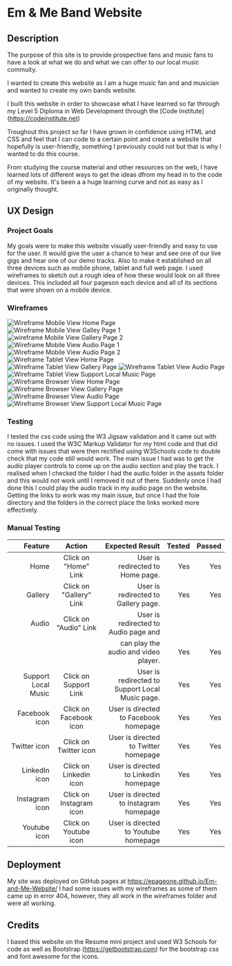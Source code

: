 # Em & Me Band Website 

## Description

The purpose of this site is to provide prospective fans and music fans to have a look at what we do and what we can offer to our local music commuity.

I wanted to create this website as I am a huge music fan and and musician and wanted to create my own bands website.

I built this website in order to showcase what I have learned so far through my Level 5 Diploma in Web Development through the [Code Institute] (<https://codeinstitute.net>)

Troughout this project so far I have grown in confidence using HTML and CSS and feel that I can code to a certain point and create a website that hopefully is user-friendly, something I previously could not but that is why I wanted to do this course.

From studying the course material and other resources on the web, I have learned lots of different ways to get the ideas dfrom my head in to the code of my website. It's been a a huge learning curve and not as easy as I originally thought.

## UX Design

### Project Goals

My goals were to make this website visually user-friendly and easy to use for the user. It would give the user a chance to hear and see one of our live gigs and hear one of our demo tracks. Also to make it established on all three devices such as mobile phone, tablet and full web page.
I used wireframes to sketch out a rough idea of how these would look on all three devices. This included all four pageson each device and all of its sections that were shown on a mobile device.

### Wireframes

![Wireframe Mobile View Home Page](<Home Page Mobile.png>)
![Wireframe Mobile View Galley Page 1](<wireframes/Mobile Wireframe Gallery 1.png>)
![wireframe Mobile View Gallery Page 2](<wireframes/Mobile Wireframe Gallery 2.png>)
![Wireframe Mobile View Audio Page 1](<wireframes/Mobile Wireframe Audio 1.png>)
![Wireframe Mobile View Audio Page 2](<wireframes/Mobile Wireframe Audio 2.png>)
![Wireframe Tablet View Home Page](<wireframes/Tablet Wireframe Home Page.png>)
![Wireframe Tablet View Gallery Page](<wireframes/Tablet Wireframe Gallery.png>)
![Wireframe Tablet View Audio Page](<wireframes/Tablet Wireframe Audio.png>)
![Wireframe Tablet View Support Local Music Page](<Tablet Wireframe Support Local Music.png>)
![Wireframe Browser View Home Page](<WebBrowser Wireframe Home Page.png>)
![Wireframe Browser View Gallery Page](<WebBrowser Wireframe Gallery.png>)
![Wireframe Browser View Audio Page](<WebBrowser Wireframe Audio.png>)
![Wireframe Browser View Support Local Music Page](<WebBrowser Wireframe Support Local Music.png>)

### Testing

I tested the css code using the W3 Jigsaw validation and it came out with no issues. I used the W3C Markup Validator for my html code and that did come with issues that were then rectified using W3Schools code to double check that my code still would work. The main issue I had was to get the audio player controls to come up on the audio section and play the track. I realised when I checked the folder I had the audio folder in the assets folder and this would not work until I removed it out of there. Suddenly once I had done this I could play the audio track in my audio page on the website. Getting the links to work was my main issue, but once I had the foie directory and the folders in the correct place the links worked more effectively. 

### Manual Testing

| Feature                 |  Action                  | Expected Result                                |  Tested             | Passed        |
| -----------------------:|:------------------------:| ----------------------------------------------:|--------------------:|--------------:|
| Home                    | Click on "Home" Link     | User is redirected to Home page.               | Yes                 | Yes           |
| Gallery                 | Click on "Gallery" Link  | User is redirected to Gallery page.            | Yes                 | Yes           |
| Audio                   | Click on "Audio" Link    | User is redirected to Audio page and 
|                         |                          |can play the audio and video player.            | Yes                 | Yes           |
| Support Local Music     | Click on Support Link    | User is redirected to Support Local Music page.| Yes                 | Yes           |
| Facebook icon           | Click on Facebook icon   | User is directed to Facebook homepage          | Yes                 | Yes           |
| Twitter icon            | Click on Twitter icon    | User is directed to Twitter homepage           | Yes                 | Yes           |
| LinkedIn icon           | Click on Linkedin icon   | User is directed to Linkedin homepage          | Yes                 | Yes           |
| Instagram icon          | Click on Instagram icon  | User is directed to Instagram homepage         | Yes                 | Yes           |
| Youtube icon            | Click on Youtube icon    | User is directed to Youtube homepage           | Yes                 | Yes           |

## Deployment
My site was deployed on GitHub pages at https://epageone.github.io/Em-and-Me-Website/
I had some issues with my wireframes as some of them came up in error 404, however, they all work in the wireframes folder and were all working. 

## Credits

I based this website on the Resume mini project and used W3 Schools for code as well as Bootstrap (https://getbootstrap.com) for the bootstrap css and font awesome for the icons. 
